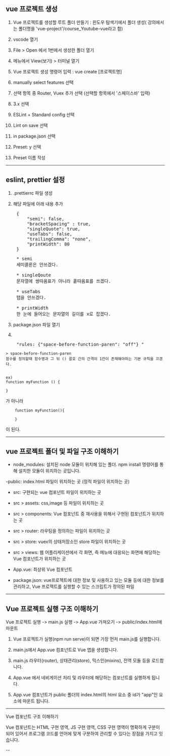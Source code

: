 vue 프로젝트 생성
--

1. Vue 프로젝트를 생성할 루트 폴더 만들기 : 윈도우 탐색기에서 폴더 생성( 강의에서는 폴더명을 'vue-project'/course_Youtube-vue라고 함)

2. vscode 열기

3. File > Open 에서 1번에서 생성한 폴더 열기

4. 메뉴에서 View(보기) > 터미널 열기

5. Vue 프로젝트 생성 명령어 입력 : vue create [프로젝트명]

6. manually select features 선택

7. 선택 항목 중 Router, Vuex 추가 선택 (선택할 항목에서 '스페이스바' 입력)

8. 3.x 선택

9. ESLint + Standard config 선택

10. Lint on save 선택

12. in package.json 선택

13. Preset: y 선택

14. Preset 이름 작성

----------------------------

eslint, prettier 설정
--

1. .prettierrc 파일 생성

2. 해당 파일에 아래 내용 추가

<pre>
    {
        "semi": false,
        "bracketSpacing" : true,
        "singleQuote": true,
        "useTabs": false,
        "trailingComma": "none",
        "printWidth": 80
    }
</pre>

<pre>
    * semi 
    세미콜론은 안쓰겠다.

    * singleQoute 
    문자열에 쌍따옴표가 아니라 홑따옴표를 쓰겠다.

    * useTabs
    탭을 안쓰겠다.

    * printWidth
    한 눈에 들어오는 문자열의 길이를 x로 잡겠다.
</pre>

3. package.json 파일 열기

4. 

<pre>
    "rules: {"space-before-function-paren": "off"} "
</pre>

    > space-before-function-paren 
    함수를 정의할때 함수명과 그 뒤 () 괄호 간의 간격이 1칸이 존재해야하는 기본 규칙을 끄겠다.


    ex) 
    function myFunction () {

    }

가 아니라

        function myFunction(){

        }
    
이 된다.


--------------------------------

vue 프로젝트 폴더 및 파일 구조 이해하기
--

- node_modules: 설치된 node 모듈이 위치해 있는 폴더. npm install 명령어를 통해 설치한 모듈이 위치하는 곳입니다.

-public: index.html 파일이 위치하는 곳 (정적 파일이 위치하는 곳)

- src: 구현되는 vue 컴포넌트 파일이 위치하는 곳

- src > assets: css,image 등 파일이 위치하는 곳

- src > components: Vue 컴포넌트 중 재사용을 위해서 구현된 컴포넌트가 위치하는 곳

- src > router: 라우팅을 정의하는 파일이 위치하는 곳

- src > store: vuex의 상태저장소인 store 파일이 위치하는 곳

- src > views: 웹 어플리케이션에서 각 화면, 즉 메뉴에 대응되는 화면에 해당하는 Vue 컴포넌트가 위치하는 곳

- App.vue: 최상위 Vue 컴포넌트

- package.json: vue프로젝트에 대한 정보 및 사용하고 있는 모듈 등에 대한 정보를 관리하고, Vue 프로젝트를 실행할 수 있는 스크립트가 정의된 파일



----------------------------------------------------------------------

Vue 프로젝트 실행 구조 이해하기
--

Vue 프로젝트 실행 -> main.js 실행 -> App.vue 가져오기 -> public/index.html에 마운트

1. Vue 프로젝트가 실행(npm run serve)이 되면 가장 먼저 main.js를 실행합니다.

2. main.js에서 App.vue 컴포넌트로 Vue 앱을 생성합니다.

3. main.js 라우터(router), 상태관리(store), 믹스인(mixins), 전역 모듈 등을 로드합니다.

4. App.vue 에서 네비게이션 처리 및 라우터에 해당하는 컴포넌트를 실행하게 됩니다.

5. App.vue 컴포넌트가 public 폴더의 index.html의 html 요소 중 id가 "app"인 요소에 마운트 됩니다.



---------------------------------------------------------------------------


Vue 컴포넌트 구조 이해하기

Vue 컴포넌트는 HTML 구현 영역, JS 구현 영역, CSS 구현 영역이 명확하게 구분이 되어 있어서 프로그램 코드를 언어에 맞게 구분하여 관리할 수 있다는 장점을 가지고 잇습니다.

-- <Template> 태그 : HTML 정의
-- <Script> 태그 : JS 코드 정의
-- <style scoped> : CSS 정의



============================================================================================================================================

Vue User Snippets 등록
--

1. File > Preference > User Snippets 메뉴 이동

2. 검색창에 vue 입력 -> vue 선택

3. 아래코드 입력

[ 
	"Generate Basic Vue Code" : {
		"prefix": "vue-start",
		"body": [
			"<template>\n\t<div></div>\n</template>\n\n<script>\nexport default {\n\tcomponents: {},\n\tdata() {\n\t\treturn {\n\t\t\tsampleData: ''\n\t\t}\n\t},\n\tsetup() {},\n\tcreated() {},\n\tmounted() {},\n\tunmounted() {},\n\tmethods: {}\n}\n</script>\n\n<style scoped>\n\n</style>\n"
		],
		"description": "Generate Basic Vue Code"
	}
]










============================================================================================================================================

 webpackChunkName 여러 View에 동일하게 가져갈 경우 진입하는 순간 혹은 prefetch일 경우 사이트 진입시에 해당 View를 로드해온다. 연관성있는 화면의 경우 동일하게 해주면 유용할 수 있음.